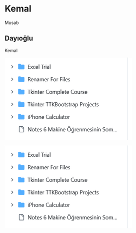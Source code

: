 # Kemal

Musab


## Dayıoğlu

Kemal

![resim](./img/374294437-15eec938-39cb-4b9e-ad6c-48f981ce75aa.png)


![resim](374294437-15eec938-39cb-4b9e-ad6c-48f981ce75aa.png)
